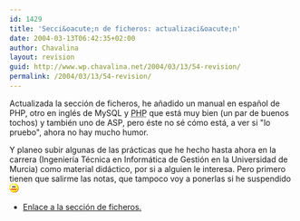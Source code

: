 ```yaml
---
id: 1429
title: 'Secci&oacute;n de ficheros: actualizaci&oacute;n'
date: 2004-03-13T06:42:35+02:00
author: Chavalina
layout: revision
guid: http://www.wp.chavalina.net/2004/03/13/54-revision/
permalink: /2004/03/13/54-revision/
---
```

Actualizada la secci&oacute;n de ficheros, he a&ntilde;adido un manual en espa&ntilde;ol de PHP, otro en ingl&eacute;s de MySQL y <acronym title="Hypertext PreProcessor">PHP</acronym> que est&aacute; muy bien (un par de buenos tochos) y tambi&eacute;n uno de ASP, pero &eacute;ste no s&eacute; c&oacute;mo est&aacute;, a ver si "lo pruebo", ahora no hay mucho humor.

Y planeo subir algunas de las pr&aacute;cticas que he hecho hasta ahora en la carrera (Ingenier&iacute;a T&eacute;cnica en Inform&aacute;tica de Gesti&oacute;n en la Universidad de Murcia) como material did&aacute;ctico, por si a alguien le interesa. Pero primero tienen que salirme las notas, que tampoco voy a ponerlas si he suspendido![asqueado](/imagenes/emoticonos/asqueado.gif) 

  * <a href="ficheros/ficheros.php" target="_blank">Enlace a la secci&oacute;n de ficheros.</a>